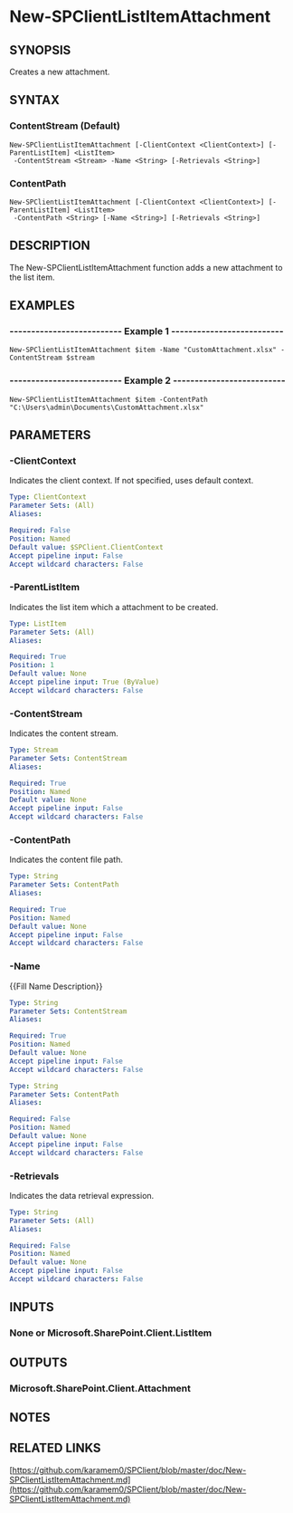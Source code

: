 # New-SPClientListItemAttachment

## SYNOPSIS
Creates a new attachment.

## SYNTAX

### ContentStream (Default)
```
New-SPClientListItemAttachment [-ClientContext <ClientContext>] [-ParentListItem] <ListItem>
 -ContentStream <Stream> -Name <String> [-Retrievals <String>]
```

### ContentPath
```
New-SPClientListItemAttachment [-ClientContext <ClientContext>] [-ParentListItem] <ListItem>
 -ContentPath <String> [-Name <String>] [-Retrievals <String>]
```

## DESCRIPTION
The New-SPClientListItemAttachment function adds a new attachment to the list
item.

## EXAMPLES

### -------------------------- Example 1 --------------------------
```
New-SPClientListItemAttachment $item -Name "CustomAttachment.xlsx" -ContentStream $stream
```

### -------------------------- Example 2 --------------------------
```
New-SPClientListItemAttachment $item -ContentPath "C:\Users\admin\Documents\CustomAttachment.xlsx"
```

## PARAMETERS

### -ClientContext
Indicates the client context.
If not specified, uses default context.

```yaml
Type: ClientContext
Parameter Sets: (All)
Aliases: 

Required: False
Position: Named
Default value: $SPClient.ClientContext
Accept pipeline input: False
Accept wildcard characters: False
```

### -ParentListItem
Indicates the list item which a attachment to be created.

```yaml
Type: ListItem
Parameter Sets: (All)
Aliases: 

Required: True
Position: 1
Default value: None
Accept pipeline input: True (ByValue)
Accept wildcard characters: False
```

### -ContentStream
Indicates the content stream.

```yaml
Type: Stream
Parameter Sets: ContentStream
Aliases: 

Required: True
Position: Named
Default value: None
Accept pipeline input: False
Accept wildcard characters: False
```

### -ContentPath
Indicates the content file path.

```yaml
Type: String
Parameter Sets: ContentPath
Aliases: 

Required: True
Position: Named
Default value: None
Accept pipeline input: False
Accept wildcard characters: False
```

### -Name
{{Fill Name Description}}

```yaml
Type: String
Parameter Sets: ContentStream
Aliases: 

Required: True
Position: Named
Default value: None
Accept pipeline input: False
Accept wildcard characters: False
```

```yaml
Type: String
Parameter Sets: ContentPath
Aliases: 

Required: False
Position: Named
Default value: None
Accept pipeline input: False
Accept wildcard characters: False
```

### -Retrievals
Indicates the data retrieval expression.

```yaml
Type: String
Parameter Sets: (All)
Aliases: 

Required: False
Position: Named
Default value: None
Accept pipeline input: False
Accept wildcard characters: False
```

## INPUTS

### None or Microsoft.SharePoint.Client.ListItem

## OUTPUTS

### Microsoft.SharePoint.Client.Attachment

## NOTES

## RELATED LINKS

[https://github.com/karamem0/SPClient/blob/master/doc/New-SPClientListItemAttachment.md](https://github.com/karamem0/SPClient/blob/master/doc/New-SPClientListItemAttachment.md)

